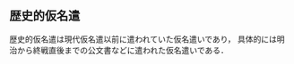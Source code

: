 <!---
title: 歴史的仮名遣
category: Japanese
language: Japanese
--->

## 歴史的仮名遣

歴史的仮名遣は現代仮名遣以前に遣われていた仮名遣いであり，
具体的には明治から終戦直後までの公文書などに遣われた仮名遣いである．
